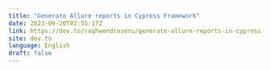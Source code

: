 ```yaml
---
title: "Generate Allure reports in Cypress Framework"
date: 2023-06-20T02:55:17Z
link: https://dev.to/raghwendrasonu/generate-allure-reports-in-cypress-framework-1odb?utm_medium=RSS&utm_source=news.12bit.vn
site: dev.to
language: English
draft: false
---
```

